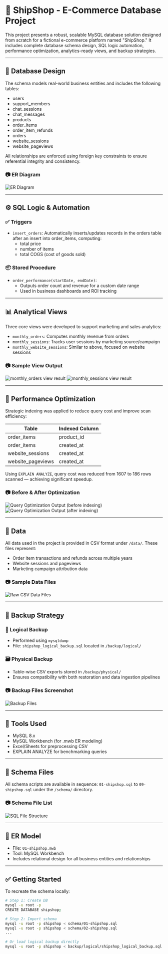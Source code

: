 # 🛒 ShipShop - E-Commerce Database Project

This project presents a robust, scalable MySQL database solution designed from scratch for a fictional e-commerce platform named "ShipShop." It includes complete database schema design, SQL logic automation, performance optimization, analytics-ready views, and backup strategies.

---

## 🧱 Database Design

The schema models real-world business entities and includes the following tables:

- users
- support_members
- chat_sessions
- chat_messages
- products
- order_items
- order_item_refunds
- orders
- website_sessions
- website_pageviews

All relationships are enforced using foreign key constraints to ensure referential integrity and consistency.

### 📷 ER Diagram

![ER Diagram](images/er_diagram_shipshop.png) <!-- Replace with actual image path -->

---

## ⚙️ SQL Logic & Automation

### ✅ Triggers

- `insert_orders`: Automatically inserts/updates records in the orders table after an insert into order_items, computing:
  - total price
  - number of items
  - total COGS (cost of goods sold)

### 📦 Stored Procedure

- `order_performance(startDate, endDate)`:
  - Outputs order count and revenue for a custom date range
  - Used in business dashboards and ROI tracking

---

## 📊 Analytical Views

Three core views were developed to support marketing and sales analytics:

- `monthly_orders`: Computes monthly revenue from orders
- `monthly_sessions`: Tracks user sessions by marketing source/campaign
- `monthly_website_sessions`: Similar to above, focused on website sessions

### 📷 Sample View Output

![monthly_orders view result](images/view_monthly_orders_output.png)
![monthly_sessions view result](images/view_monthly_sessions_output.png)

---

## 🚀 Performance Optimization

Strategic indexing was applied to reduce query cost and improve scan efficiency:

| Table             | Indexed Column |
| ----------------- | -------------- |
| order_items       | product_id     |
| order_items       | created_at     |
| website_sessions  | created_at     |
| website_pageviews | created_at     |

Using `EXPLAIN ANALYZE`, query cost was reduced from 1607 to 186 rows scanned — achieving significant speedup.

### 📷 Before & After Optimization

![Query Optimization Output (before indexing)](images/query_indexing_before_indexing.png)
![Query Optimization Output (after indexing)](images/query_indexing_after_indexing.png)

---

## 🧪 Data

All data used in the project is provided in CSV format under `/data/`. These files represent:

- Order item transactions and refunds across multiple years
- Website sessions and pageviews
- Marketing campaign attribution data

### 📷 Sample Data Files

![Raw CSV Data Files](images/raw_csv_order_items.png)

---

## 💾 Backup Strategy

### 🧠 Logical Backup

- Performed using `mysqldump`
- File: `shipshop_logical_backup.sql` located in `/backup/logical/`

### 🗃️ Physical Backup

- Table-wise CSV exports stored in `/backup/physical/`
- Ensures compatibility with both restoration and data ingestion pipelines

### 📷 Backup Files Screenshot

![Backup Files](images/logical_backup_view.png)

---

## 🧰 Tools Used

- MySQL 8.x
- MySQL Workbench (for .mwb ER modeling)
- Excel/Sheets for preprocessing CSV
- EXPLAIN ANALYZE for benchmarking queries

---

## 📂 Schema Files

All schema scripts are available in sequence: `01-shipshop.sql` to `09-shipshop.sql` under the `/schema/` directory.

### 📷 Schema File List

![SQL File Structure](images/sql_schema_file_list.png)

---

## 🧪 ER Model

- File: `01-shipshop.mwb`
- Tool: MySQL Workbench
- Includes relational design for all business entities and relationships

---

## ✅ Getting Started

To recreate the schema locally:

```bash
# Step 1: Create DB
mysql -u root -p
CREATE DATABASE shipshop;

# Step 2: Import schema
mysql -u root -p shipshop < schema/01-shipshop.sql
mysql -u root -p shipshop < schema/02-shipshop.sql
...

# Or load logical backup directly
mysql -u root -p shipshop < backup/logical/shipshop_logical_backup.sql
```
